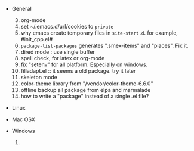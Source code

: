 
* General

    3. org-mode
    7. set ~/.emacs.d/url/cookies to `private`
    8. why emacs create temporary files in `site-start.d`. for example, #init_cpp.el#
    9. `package-list-packages` generates ".smex-items" and "places". Fix it.
    10. dired mode : use single buffer
    11. spell check, for latex or org-mode
    12. fix "setenv" for all platform. Especially on windows.
    13. filladapt.el :: it seems a old package. try it later
    14. skeleton mode
    15. color-theme library from "/vendor/color-theme-6.6.0"
    16. offline backup all package from elpa and marmalade
    17. how to write a "package" instead of a single .el file?
    
* Linux

* Mac OSX

* Windows

  1. 
